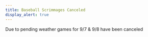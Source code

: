 ```yaml
---
title: Baseball Scrimmages Canceled
display_alert: true
---
```


Due to pending weather games for 9/7 & 9/8 have been canceled